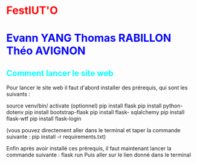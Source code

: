 <style>
b { color: blue}
r { color: red}
a { color: aquamarine}
a1 {color: aqua}
</style>

# <r>FestIUT'O</r>

# <b>Evann YANG Thomas RABILLON Théo AVIGNON</b>

## <a1>Comment lancer le site web<a1>

Pour lancer le site web il faut d'abord installer des prérequis, qui sont les suivants :

source venv/bin/ activate (optionnel)
pip install flask
pip install python-dotenv
pip install bootstrap-flask
pip install flask- sqlalchemy
pip install flask-wtf
pip install flask-login

(vous pouvez directement aller dans le terminal et taper la commande suivante : pip install -r requirements.txt)

Enfin après avoir installé ces prérequis, il faut maintenant lancer la commande suivante : flask run
Puis aller sur le lien donné dans le terminal
